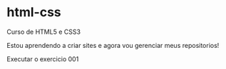 # html-css
 Curso de HTML5 e CSS3

Estou aprendendo a criar sites e agora vou gerenciar meus repositorios!

<a helf="https://rodrigo-ralliele.github.io/HTML-CSS/exercicios/ex001/index.html">Executar o exercicio 001</a>
